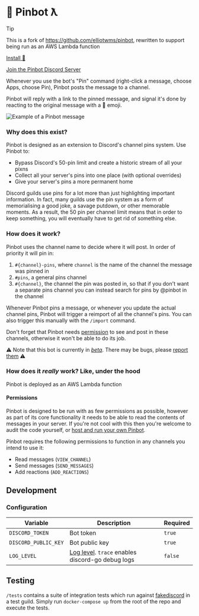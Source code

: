 # 📌 Pinbot ƛ

> [!TIP]
> This is a fork of https://github.com/elliotwms/pinbot, rewritten to support being run as an AWS Lambda function

[Install 📌](https://discord.com/oauth2/authorize?client_id=921554139740254209&permissions=3136&redirect_uri=https%3A%2F%2Fgithub.com%2Felliotwms%2Fpinbot&scope=applications.commands%20bot)

[Join the Pinbot Discord Server](https://discord.gg/a3u2PZ6V28)

Whenever you use the bot's "Pin" command (right-click a message, choose Apps, choose Pin), Pinbot posts the message to a channel.

Pinbot will reply with a link to the pinned message, and signal it's done by reacting to the original message with a 📌 emoji.

![Example of a Pinbot message](https://user-images.githubusercontent.com/4396779/147515477-850ab41a-6a89-4746-9f65-e27c259f7602.png)

### Why does this exist?

Pinbot is designed as an extension to Discord's channel pins system. Use Pinbot to:
* Bypass Discord's 50-pin limit and create a historic stream of all your pixns
* Collect all your server's pins into one place (with optional overrides)
* Give your server's pins a more permanent home

Discord guilds use pins for a lot more than just highlighting important information. In fact, many guilds use the pin system as a form of memorialising a good joke, a savage putdown, or other memorable moments. As a result, the 50 pin per channel limit means that in order to keep something, you will eventually have to get rid of something else.

### How does it work?

Pinbot uses the channel name to decide where it will post. In order of priority it will pin in:
1. `#{channel}-pins`, where `channel` is the name of the channel the message was pinned in
2. `#pins`, a general pins channel
3. `#{channel}`, the channel the pin was posted in, so that if you don't want a separate pins channel you can instead 
search for pins by @pinbot in the channel

Whenever Pinbot pins a message, or whenever you update the actual channel pins, Pinbot will trigger a reimport of all 
the channel's pins. You can also trigger this manually with the `/import` command.

Don't forget that Pinbot needs [permission](#permissions) to see and post in these channels, otherwise it won't be able to do its job.

⚠️ Note that this bot is currently in [_beta_](https://github.com/elliotwms/pinbot/milestone/2). There may be bugs, please [report them](https://github.com/elliotwms/pinbot/issues/new?labels=bug&template=bug_report.md) ⚠️

### How does it _really_ work? Like, under the hood

Pinbot is deployed as an AWS Lambda function

#### Permissions

Pinbot is designed to be run with as few permissions as possible, however as part of its core functionality it needs to 
be able to read the contents of messages in your server. If you're not cool with this then you're welcome to audit the
code yourself, or [host and run your own Pinbot](#run).

Pinbot requires the following permissions to function in any channels you intend to use it:
* Read messages (`VIEW_CHANNEL`)
* Send messages (`SEND_MESSAGES`)
* Add reactions (`ADD_REACTIONS`)

## Development

### Configuration

| Variable             | Description                                                                                          | Required |
|----------------------|------------------------------------------------------------------------------------------------------|----------|
| `DISCORD_TOKEN`      | Bot token                                                                                            | `true`   |
| `DISCORD_PUBLIC_KEY` | Bot public key                                                                                       | `true`   |
| `LOG_LEVEL`          | [Log level](https://github.com/sirupsen/logrus#level-logging). `trace` enables discord-go debug logs | `false`  |

## Testing

`/tests` contains a suite of integration tests which run against [fakediscord](https://github.com/elliotwms/fakediscord) in a test guild. Simply run `docker-compose up` from the root of the repo and execute the tests.
